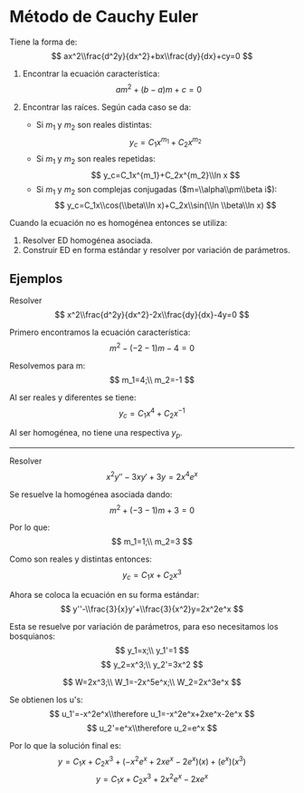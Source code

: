 # Método de Cauchy Euler

Tiene la forma de: $$ ax^2\\frac{d^2y}{dx^2}+bx\\frac{dy}{dx}+cy=0 $$

1. Encontrar la ecuación característica: $$ am^2+(b-a)m+c=0 $$

1. Encontrar las raíces. Según cada caso se da:

   - Si $m_1$ y $m_2$ son reales distintas: $$ y_c=C_1x^{m_1}+C_2x^{m_2} $$
   - Si $m_1$ y $m_2$ son reales repetidas: $$ y_c=C_1x^{m_1}+C_2x^{m_2}\\ln x
     $$
   - Si $m_1$ y $m_2$ son complejas conjugadas ($m=\\alpha\\pm\\beta i$): $$
     y_c=C_1x\\cos(\\beta\\ln x)+C_2x\\sin(\\ln \\beta\\ln x) $$

Cuando la ecuación no es homogénea entonces se utiliza:

1. Resolver ED homogénea asociada.
1. Construir ED en forma estándar y resolver por variación de parámetros.

## Ejemplos

Resolver $$ x^2\\frac{d^2y}{dx^2}-2x\\frac{dy}{dx}-4y=0 $$

Primero encontramos la ecuación característica: $$ m^2-(-2-1)m-4=0 $$

Resolvemos para m: $$ m_1=4;\\ m_2=-1 $$

Al ser reales y diferentes se tiene: $$ y_c=C_1x^{4}+C_2x^{-1} $$

Al ser homogénea, no tiene una respectiva $y_p$.

______________________________________________________________________

Resolver $$ x^2y''-3xy'+3y=2x^4e^x $$

Se resuelve la homogénea asociada dando: $$ m^2+(-3-1)m+3=0 $$

Por lo que: $$ m_1=1;\\ m_2=3 $$

Como son reales y distintas entonces: $$ y_c=C_1x+C_2x^3 $$

Ahora se coloca la ecuación en su forma estándar: $$
y''-\\frac{3}{x}y'+\\frac{3}{x^2}y=2x^2e^x $$

Esta se resuelve por variación de parámetros, para eso necesitamos los
bosquianos: $$ y_1=x;\\ y_1'=1 $$ $$ y_2=x^3;\\ y_2'=3x^2 $$

$$ W=2x^3;\\ W_1=-2x^5e^x;\\ W_2=2x^3e^x $$

Se obtienen los u's: $$ u_1'=-x^2e^x\\therefore u_1=-x^2e^x+2xe^x-2e^x $$ $$
u_2'=e^x\\therefore u_2=e^x $$

Por lo que la solución final es: $$
y=C_1x+C_2x^3+(-x^2e^x+2xe^x-2e^x)(x)+(e^x)(x^3) $$ $$
y=C_1x+C_2x^3+2x^2e^x-2xe^x $$
